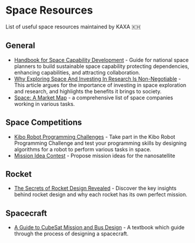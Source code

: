 # Space Resources
List of useful space resources maintained by KAXA 🇰🇭 

## General
* [Handbook for Space Capability Development](https://www.cgdev.org/publication/handbook-space-capability-development) - Guide for national space planners to build sustainable space capability protecting dependencies, enhancing capabilities, and attracting collaboration. 
* [Why Exploring Space And Investing In Research Is Non-Negotiable](https://www.forbes.com/sites/startswithabang/2017/10/26/even-while-the-world-suffers-investing-in-science-is-non-negotiable/?sh=64ddfb7b1647) - This article argues for the importance of investing in space exploration and research, and highlights the benefits it brings to society.
* [Space: A Market Map](https://a16z.com/2023/03/17/space-market-map/) - a comprehensive list of space companies working in various tasks. 

## Space Competitions
* [Kibo Robot Programming Challenges](https://jaxa.krpc.jp/) - Take part in the Kibo Robot Programming Challenge and test your programming skills by designing algorithms for a robot to perform various tasks in space.
* [Mission Idea Contest](https://www.spacemic.net/faq.html) - Propose mission ideas for the nanosatellite

## Rocket
* [The Secrets of Rocket Design Revealed](https://medium.com/@ToryBrunoULA/the-secrets-of-rocket-design-revealed-e2c7fc89694c) - Discover the key insights behind rocket design and why each rocket has its own perfect mission.

## Spacecraft
* [A Guide to CubeSat Mission and Bus Design](https://pressbooks-dev.oer.hawaii.edu/epet302/) - A textbook which guide through the process of designing a spacecraft. 
